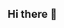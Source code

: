 ## Hi there 👋

<!--
**JJO28/JJO28** is a ✨ _special_ ✨ repository because its `README.md` (this file) appears on your GitHub profile.
![Uploading KakaoTalk_20240816_112739068.png…]()
Here are some ideas to get you started:

- 🔭 I’m currently working on ...
- 🌱 I’m currently learning ...
- 👯 I’m looking to collaborate on ...
- 🤔 I’m looking for help with ...
- 💬 Ask me about ...
- 📫 How to reach me: ...
- 😄 Pronouns: ...
- ⚡ Fun fact: ...
-->
